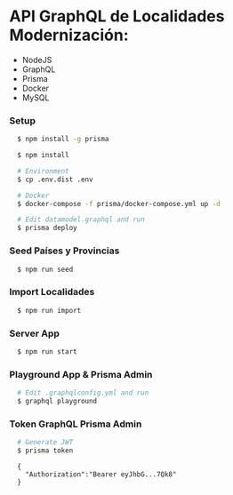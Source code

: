 # API GraphQL de Localidades Modernización:

- NodeJS
- GraphQL
- Prisma
- Docker
- MySQL 

### Setup
```sh
  $ npm install -g prisma  
```
```sh
  $ npm install   
```
```sh
  # Environment
  $ cp .env.dist .env  
```
```sh
  # Docker
  $ docker-compose -f prisma/docker-compose.yml up -d  
```
```sh
  # Edit datamodel.graphql and run
  $ prisma deploy  
```

### Seed Países y Provincias
```sh
  $ npm run seed  
```

### Import Localidades
```sh
  $ npm run import  
```

### Server App
```sh
  $ npm run start  
```

### Playground App & Prisma Admin
```sh
  # Edit .graphqlconfig.yml and run
  $ graphql playground  
```

### Token GraphQL Prisma Admin
```sh
  # Generate JWT
  $ prisma token    
```

```  
  {
    "Authorization":"Bearer eyJhbG...7Qk8"
  }    
```